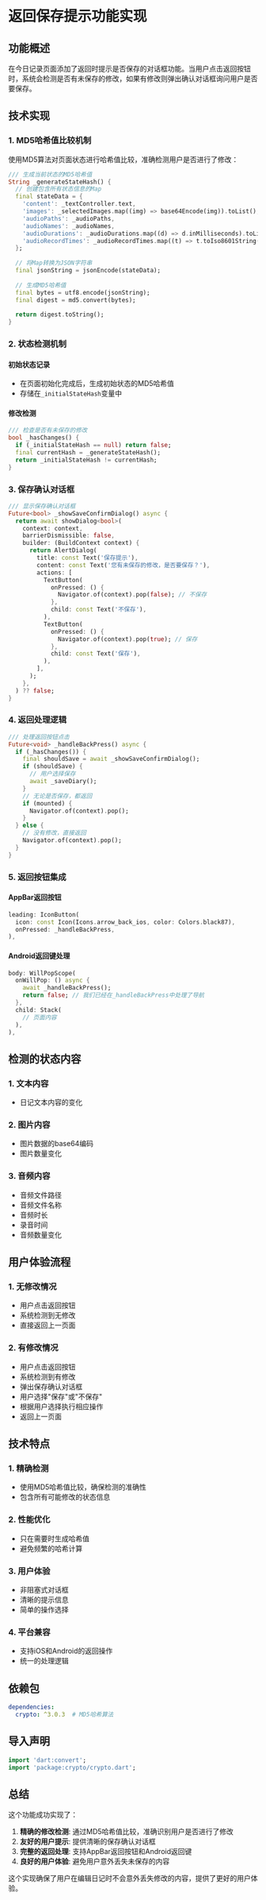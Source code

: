 # 返回保存提示功能实现

## 功能概述

在今日记录页面添加了返回时提示是否保存的对话框功能。当用户点击返回按钮时，系统会检测是否有未保存的修改，如果有修改则弹出确认对话框询问用户是否要保存。

## 技术实现

### 1. MD5哈希值比较机制

使用MD5算法对页面状态进行哈希值比较，准确检测用户是否进行了修改：

```dart
/// 生成当前状态的MD5哈希值
String _generateStateHash() {
  // 创建包含所有状态信息的Map
  final stateData = {
    'content': _textController.text,
    'images': _selectedImages.map((img) => base64Encode(img)).toList(),
    'audioPaths': _audioPaths,
    'audioNames': _audioNames,
    'audioDurations': _audioDurations.map((d) => d.inMilliseconds).toList(),
    'audioRecordTimes': _audioRecordTimes.map((t) => t.toIso8601String()).toList(),
  };
  
  // 将Map转换为JSON字符串
  final jsonString = jsonEncode(stateData);
  
  // 生成MD5哈希值
  final bytes = utf8.encode(jsonString);
  final digest = md5.convert(bytes);
  
  return digest.toString();
}
```

### 2. 状态检测机制

#### 初始状态记录
- 在页面初始化完成后，生成初始状态的MD5哈希值
- 存储在`_initialStateHash`变量中

#### 修改检测
```dart
/// 检查是否有未保存的修改
bool _hasChanges() {
  if (_initialStateHash == null) return false;
  final currentHash = _generateStateHash();
  return _initialStateHash != currentHash;
}
```

### 3. 保存确认对话框

```dart
/// 显示保存确认对话框
Future<bool> _showSaveConfirmDialog() async {
  return await showDialog<bool>(
    context: context,
    barrierDismissible: false,
    builder: (BuildContext context) {
      return AlertDialog(
        title: const Text('保存提示'),
        content: const Text('您有未保存的修改，是否要保存？'),
        actions: [
          TextButton(
            onPressed: () {
              Navigator.of(context).pop(false); // 不保存
            },
            child: const Text('不保存'),
          ),
          TextButton(
            onPressed: () {
              Navigator.of(context).pop(true); // 保存
            },
            child: const Text('保存'),
          ),
        ],
      );
    },
  ) ?? false;
}
```

### 4. 返回处理逻辑

```dart
/// 处理返回按钮点击
Future<void> _handleBackPress() async {
  if (_hasChanges()) {
    final shouldSave = await _showSaveConfirmDialog();
    if (shouldSave) {
      // 用户选择保存
      await _saveDiary();
    }
    // 无论是否保存，都返回
    if (mounted) {
      Navigator.of(context).pop();
    }
  } else {
    // 没有修改，直接返回
    Navigator.of(context).pop();
  }
}
```

### 5. 返回按钮集成

#### AppBar返回按钮
```dart
leading: IconButton(
  icon: const Icon(Icons.arrow_back_ios, color: Colors.black87),
  onPressed: _handleBackPress,
),
```

#### Android返回键处理
```dart
body: WillPopScope(
  onWillPop: () async {
    await _handleBackPress();
    return false; // 我们已经在_handleBackPress中处理了导航
  },
  child: Stack(
    // 页面内容
  ),
),
```

## 检测的状态内容

### 1. 文本内容
- 日记文本内容的变化

### 2. 图片内容
- 图片数据的base64编码
- 图片数量变化

### 3. 音频内容
- 音频文件路径
- 音频文件名称
- 音频时长
- 录音时间
- 音频数量变化

## 用户体验流程

### 1. 无修改情况
- 用户点击返回按钮
- 系统检测到无修改
- 直接返回上一页面

### 2. 有修改情况
- 用户点击返回按钮
- 系统检测到有修改
- 弹出保存确认对话框
- 用户选择"保存"或"不保存"
- 根据用户选择执行相应操作
- 返回上一页面

## 技术特点

### 1. 精确检测
- 使用MD5哈希值比较，确保检测的准确性
- 包含所有可能修改的状态信息

### 2. 性能优化
- 只在需要时生成哈希值
- 避免频繁的哈希计算

### 3. 用户体验
- 非阻塞式对话框
- 清晰的提示信息
- 简单的操作选择

### 4. 平台兼容
- 支持iOS和Android的返回操作
- 统一的处理逻辑

## 依赖包

```yaml
dependencies:
  crypto: ^3.0.3  # MD5哈希算法
```

## 导入声明

```dart
import 'dart:convert';
import 'package:crypto/crypto.dart';
```

## 总结

这个功能成功实现了：

1. **精确的修改检测**: 通过MD5哈希值比较，准确识别用户是否进行了修改
2. **友好的用户提示**: 提供清晰的保存确认对话框
3. **完整的返回处理**: 支持AppBar返回按钮和Android返回键
4. **良好的用户体验**: 避免用户意外丢失未保存的内容

这个实现确保了用户在编辑日记时不会意外丢失修改的内容，提供了更好的用户体验。
